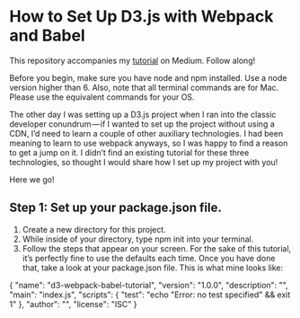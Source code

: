 # How to Set Up D3.js with Webpack and Babel

This repository accompanies my [tutorial](https://medium.com/code-like-a-girl/how-to-set-up-d3-js-with-webpack-and-babel-7bd3f5e20df7#.dv1hfry3g) on Medium. Follow along!   

Before you begin, make sure you have node and npm installed. Use a node version higher than 6. Also, note that all terminal commands are for Mac. Please use the equivalent commands for your OS.

The other day I was setting up a D3.js project when I ran into the classic developer conundrum — if I wanted to set up the project without using a CDN, I’d need to learn a couple of other auxiliary technologies. I had been meaning to learn to use webpack anyways, so I was happy to find a reason to get a jump on it. I didn’t find an existing tutorial for these three technologies, so thought I would share how I set up my project with you!

Here we go!

## Step 1: Set up your package.json file.

1. Create a new directory for this project.
2. While inside of your directory, type npm init into your terminal.
3. Follow the steps that appear on your screen. For the sake of this tutorial, it’s perfectly fine to use the defaults each time. Once you have done that, take a look at your package.json file. This is what mine looks like:

  {
    "name": "d3-webpack-babel-tutorial", 
    "version": "1.0.0", 
    "description": "", 
    "main": "index.js", 
    "scripts": { 
      "test": "echo \"Error: no test specified\" && exit 1" 
    }, 
    "author": "", 
    "license": "ISC"
  }



